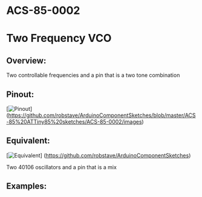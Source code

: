 # ACS-85-0002
Two Frequency VCO
==============

## Overview:
Two controllable frequencies and a pin that is a two tone combination


## Pinout:
[![Pinout](https://github.com/robstave/ArduinoComponentSketches/blob/master/ACS-85%20ATTiny85%20sketches/ACS-85-0002/images/acs-85-0002.png)] (https://github.com/robstave/ArduinoComponentSketches/blob/master/ACS-85%20ATTiny85%20sketches/ACS-85-0002/images)

## Equivalent:

[![Equivalent](https://github.com/robstave/ArduinoComponentSketches/blob/master/ACS-85%20ATTiny85%20sketches/ACS-85-0001/images/ACS-85-0002-overview.png)] (https://github.com/robstave/ArduinoComponentSketches)

Two 40106 oscillators and a pin that is a mix


## Examples:
 
